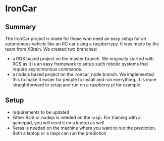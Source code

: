 # IronCar
## Summary
The IronCar project is made for those who need an easy setup for an autonomous vehicle like an RC car using a raspberrypy. 
It was made by the team from XBrain.
We created two branches: 
* a ROS based project on the master branch. We originally started with ROS as it is an easy framework to setup such robotic systems that require asynchronous commands.
* a nodejs based project on the ironcar_node branch. We implemented this to make it easier for people to install and run everything. It is more straightforward to setup and run on a raspberry pi for example.

## Setup

* requirements to be updated
* Either ROS or nodejs is needed on the raspi. For training with a gamepad, you will need it on a laptop as well
* Keras is needed on the machine where you want to run the prediction. Both a laptop or a raspi can run the prediction
